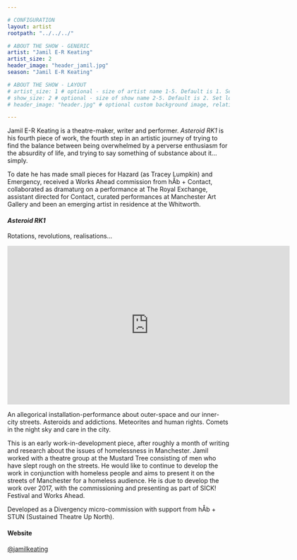 ```yaml
---

# CONFIGURATION
layout: artist
rootpath: "../../../"

# ABOUT THE SHOW - GENERIC
artist: "Jamil E-R Keating"
artist_size: 2
header_image: "header_jamil.jpg"
season: "Jamil E-R Keating"

# ABOUT THE SHOW - LAYOUT
# artist_size: 1 # optional - size of artist name 1-5. Default is 1. Set longer names to lower values
# show_size: 2 # optional - size of show name 2-5. Default is 2. Set longer names to lower values
# header_image: "header.jpg" # optional custom background image, relative to current page

---
```

Jamil E-R Keating is a theatre-maker, writer and performer. *Asteroid RK1* is his fourth piece of work, the fourth step in an artistic journey of trying to find the balance between being overwhelmed by a perverse enthusiasm for the absurdity of life, and trying to say something of substance about it… simply.           
         
To date he has made small pieces for Hazard (as Tracey Lumpkin) and Emergency, received a Works Ahead commission from hÅb + Contact, collaborated as dramaturg on a performance at The Royal Exchange, assistant directed for Contact, curated performances at Manchester Art Gallery and been an emerging artist in residence at the Whitworth.       
         
#### *Asteroid RK1*
Rotations, revolutions, realisations…      

<iframe width="640" height="360" src="https://www.youtube.com/embed/6Vrnu78LFpY?rel=0" frameborder="0" allowfullscreen></iframe>               
         
An allegorical installation-performance about outer-space and our inner-city streets. Asteroids and addictions. Meteorites and human rights. Comets in the night sky and care in the city.    

This is an early work-in-development piece, after roughly a month of writing and research about the issues of homelessness in Manchester. Jamil worked with a theatre group at the Mustard Tree consisting of men who have slept rough on the streets.  He would like to continue to develop the work in conjunction with homeless people and aims to present it on the streets of Manchester for a homeless audience. He is due to develop the work over 2017, with the commissioning and presenting as part of SICK! Festival and Works Ahead.       
         
Developed as a Divergency micro-commission with support from hÅb + STUN (Sustained Theatre Up North).         
         
#### Website             
<a href="http://twitter.com/jamilkeating" target="_blank">@jamilkeating</a>
